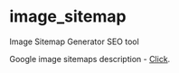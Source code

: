 # image_sitemap
Image Sitemap Generator SEO tool

Google image sitemaps description - [Click](https://developers.google.com/search/docs/crawling-indexing/sitemaps/image-sitemaps).

